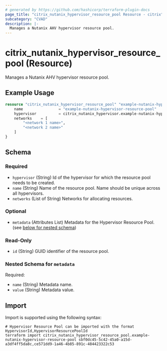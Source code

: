 ```yaml
---
# generated by https://github.com/hashicorp/terraform-plugin-docs
page_title: "citrix_nutanix_hypervisor_resource_pool Resource - citrix"
subcategory: "CVAD"
description: |-
  Manages a Nutanix AHV hypervisor resource pool.
---
```


# citrix_nutanix_hypervisor_resource_pool (Resource)

Manages a Nutanix AHV hypervisor resource pool.

## Example Usage

```terraform
resource "citrix_nutanix_hypervisor_resource_pool" "example-nutanix-hypervisor-resource-pool" {
    name                = "example-nutanix-hypervisor-resource-pool"
    hypervisor          = citrix_nutanix_hypervisor.example-nutanix-hypervisor.id 
    networks    = [
        "<network 1 name>",
        "<network 2 name>"
    ]
}
```

<!-- schema generated by tfplugindocs -->
## Schema

### Required

- `hypervisor` (String) Id of the hypervisor for which the resource pool needs to be created.
- `name` (String) Name of the resource pool. Name should be unique across all hypervisors.
- `networks` (List of String) Networks for allocating resources.

### Optional

- `metadata` (Attributes List) Metadata for the Hypervisor Resource Pool. (see [below for nested schema](#nestedatt--metadata))

### Read-Only

- `id` (String) GUID identifier of the resource pool.

<a id="nestedatt--metadata"></a>
### Nested Schema for `metadata`

Required:

- `name` (String) Metadata name.
- `value` (String) Metadata value.

## Import

Import is supported using the following syntax:

```shell
# Hypervisor Resource Pool can be imported with the format HypervisorId,HypervisorResourcePoolId
terraform import citrix_nutanix_hypervisor_resource_pool.example-nutanix-hypervisor-resource-pool sbf0dc45-5c42-45a0-a15d-a3df4ff5da8c,ce571dd9-1a46-4b85-891c-484423322c53
```
